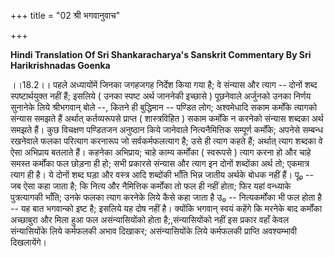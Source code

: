 +++
title = "02 श्री भगवानुवाच"

+++




**Hindi Translation Of Sri Shankaracharya's Sanskrit Commentary By Sri
Harikrishnadas Goenka**

।।18.2।। पहले अध्यायोंमें जिनका जगहजगह निर्देश किया गया है; वे संन्यास और
त्याग -- दोनों शब्द स्पष्टार्थयुक्त नहीं हैं; इसलिये ( उनका स्पष्ट अर्थ
जाननेकी इच्छासे ) पूछनेवाले अर्जुनको उनका निर्णय सुनानेके लिये
श्रीभगवान् बोले --, कितने ही बुद्धिमान -- पण्डित लोग; अश्वमेधादि सकाम
कर्मोंके त्यागको संन्यास समझते हैं अर्थात् कर्तव्यरूपसे प्राप्त (
शास्त्रविहित ) सकाम कर्मोंके न करनेको संन्यास शब्दका अर्थ समझते हैं। कुछ
विचक्षण पण्डितजन अनुष्ठान किये जानेवाले नित्यनैमित्तिक सम्पूर्ण
कर्मोंके; अपनेसे सम्बन्ध रखनेवाले फलका परित्याग करनारूप जो
सर्वकर्मफलत्याग है; उसे ही त्याग कहते हैं; अर्थात् त्याग शब्दका वे ऐसा
अभिप्राय बतलाते हैं। कहनेका अभिप्राय; चाहे काम्य कर्मोंका ( स्वरूपसे )
त्याग करना हो और चाहे समस्त कर्मोंका फल छोड़ना ही हो; सभी प्रकारसे
संन्यास और त्याग इन दोनों शब्दोंका अर्थ तो; एकमात्र त्याग ही है। ये
दोनों शब्द घड़ा और वस्त्र आदि शब्दोंकी भाँति भिन्न जातीय अर्थके बोधक
नहीं हैं। पू₀ -- जब ऐसा कहा जाता है; कि नित्य और नैमित्तिक कर्मोंका तो
फल ही नहीं होता; फिर यहां वन्ध्याके पुत्रत्यागकी भाँति; उनके फलका त्याग
करनेके लिये कैसे कहा जाता है उ₀ -- नित्यकर्मोंका भी फल होता है -- यह बात
भगवान्को इष्ट है; इसलिये यह दोष नहीं है। क्योंकि भगवान् स्वयं कहेंगे कि
मरनेके बाद कर्मोंका अच्छाबुरा और मिला हुआ फल असंन्यासियोंको होता
है;,संन्यासियोंको नहीं इस प्रकार वहाँ केवल संन्यासियोंके लिये कर्मफलकी
अभाव दिखाकर; असंन्यासियोंके लिये कर्मफलकी प्राप्ति अवश्यम्भावी
दिखलायेंगे।

